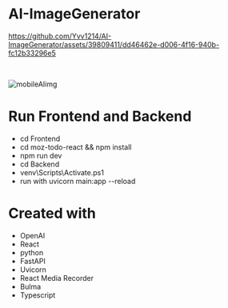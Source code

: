 ﻿# AI-ImageGenerator
 

https://github.com/Yvv1214/AI-ImageGenerator/assets/39809411/dd46462e-d006-4f16-940b-fc12b33296e5

<br>

![mobileAIimg](https://github.com/Yvv1214/AI-ImageGenerator/assets/39809411/d6c38068-215b-4f47-8251-036ba79cac12)




# Run Frontend and Backend
-   cd Frontend
-   cd moz-todo-react && npm install
-   npm run dev
-   cd Backend
-   venv\Scripts\Activate.ps1
-   run with uvicorn main:app --reload

# Created with 
- OpenAI
- React
- python
- FastAPI
- Uvicorn
- React Media Recorder
- Bulma
- Typescript
